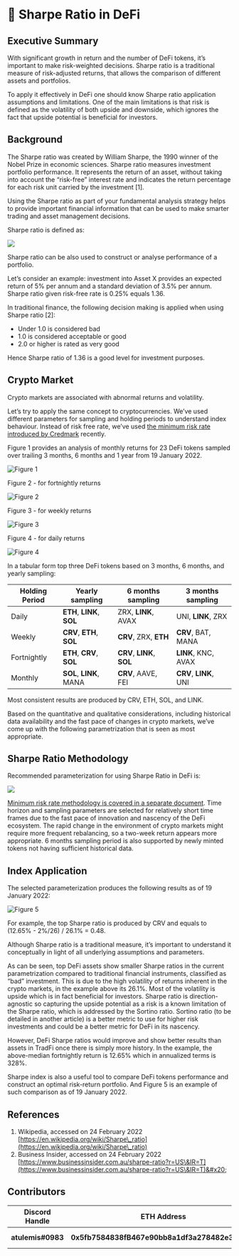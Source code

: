 # 🚀 Sharpe Ratio in DeFi

## Executive Summary

With significant growth in return and the number of DeFi tokens, it’s important to make risk-weighted decisions. Sharpe ratio is a traditional measure of risk-adjusted returns, that allows the comparison of different assets and portfolios.

To apply it effectively in DeFi one should know Sharpe ratio application assumptions and limitations. One of the main limitations is that risk is defined as the volatility of both upside and downside, which ignores the fact that upside potential is beneficial for investors.

## Background

The Sharpe ratio was created by William Sharpe, the 1990 winner of the Nobel Prize in economic sciences. Sharpe ratio measures investment portfolio performance. It represents the return of an asset, without taking into account the “risk-free” interest rate and indicates the return percentage for each risk unit carried by the investment \[1].

Using the Sharpe ratio as part of your fundamental analysis strategy helps to provide important financial information that can be used to make smarter trading and asset management decisions.

Sharpe ratio is defined as:

![](<../../.gitbook/assets/image (6).png>)

Sharpe ratio can be also used to construct or analyse performance of a portfolio.

Let’s consider an example: investment into Asset X provides an expected return of 5% per annum and a standard deviation of 3.5% per annum. Sharpe ratio given risk-free rate is 0.25% equals 1.36.

In traditional finance, the following decision making is applied when using Sharpe ratio \[2]:

* Under 1.0 is considered bad
* 1.0 is considered acceptable or good
* 2.0 or higher is rated as very good

Hence Sharpe ratio of 1.36 is a good level for investment purposes.

## Crypto Market

Crypto markets are associated with abnormal returns and volatility.

Let’s try to apply the same concept to cryptocurrencies. We’ve used different parameters for sampling and holding periods to understand index behaviour. Instead of risk free rate, we’ve used [the minimum risk rate introduced by Credmark](https://docs.credmark.com/credmark-risk-library/analytics/data/modeling/minimum-risk-rate-of-defi) recently.

Figure 1 provides an analysis of monthly returns for 23 DeFi tokens sampled over trailing 3 months, 6 months and 1 year from 19 January 2022.

![Figure 1](<../../.gitbook/assets/image (7).png>)

Figure 2 - for fortnightly returns

![Figure 2](<../../.gitbook/assets/image (8) (1) (1).png>)

Figure 3 - for weekly returns

![Figure 3](<../../.gitbook/assets/image (6) (1).png>)

Figure 4 - for daily returns

![Figure 4](<../../.gitbook/assets/image (12).png>)

In a tabular form top three DeFi tokens based on 3 months, 6 months, and yearly sampling:

| Holding Period | Yearly sampling            | 6 months sampling          | 3 months sampling      |
| -------------- | -------------------------- | -------------------------- | ---------------------- |
| Daily          | **ETH**, **LINK**, **SOL** | ZRX, **LINK**, AVAX        | UNI, **LINK**, ZRX     |
| Weekly         | **CRV**, **ETH**, **SOL**  | **CRV**, ZRX, **ETH**      | **CRV**, BAT, MANA     |
| Fortnightly    | **ETH**, **CRV**, **SOL**  | **CRV**, **LINK**, **SOL** | **LINK**, KNC, AVAX    |
| Monthly        | **SOL**, **LINK**, MANA    | **CRV**, AAVE, FEI         | **CRV**, **LINK**, UNI |

&#x20;Most consistent results are produced by CRV, ETH, SOL, and LINK.

Based on the quantitative and qualitative considerations, including historical data availability and the fast pace of changes in crypto markets, we’ve come up with the following parametrization that is seen as most appropriate.

## Sharpe Ratio Methodology

Recommended parameterization for using Sharpe Ratio in DeFi is:

&#x20;

![](<../../.gitbook/assets/image (4).png>)

[Minimum risk rate methodology is covered in a separate document](../data/modeling/risk-free-rate.md). Time horizon and sampling parameters are selected for relatively short time frames due to the fast pace of innovation and nascency of the DeFi ecosystem. The rapid change in the environment of crypto markets might require more frequent rebalancing, so a two-week return appears more appropriate. 6 months sampling period is also supported by newly minted tokens not having sufficient historical data.

## Index Application

The selected parameterization produces the following results as of 19 January 2022:

![Figure 5](<../../.gitbook/assets/image (9).png>)

For example, the top Sharpe ratio is produced by CRV and equals to (12.65% - 2%/26) / 26.1% = 0.48.

Although Sharpe ratio is a traditional measure, it’s important to understand it conceptually in light of all underlying assumptions and parameters.

As can be seen, top DeFi assets show smaller Sharpe ratios in the current parametrization compared to traditional financial instruments, classified as “bad” investment. This is due to the high volatility of returns inherent in the crypto markets, in the example above its 26.1%. Most of the volatility is upside which is in fact beneficial for investors. Sharpe ratio is direction-agnostic so capturing the upside potential as a risk is a known limitation of the Sharpe ratio, which is addressed by the Sortino ratio. Sortino ratio (to be detailed in another article) is a better metric to use for higher risk investments and could be a better metric for DeFi in its nascency.

However, DeFi Sharpe ratios would improve and show better results than assets in TradFi once there is simply more history. In the example, the above-median fortnightly return is 12.65% which in annualized terms is 328%.

Sharpe index is also a useful tool to compare DeFi tokens performance and construct an optimal risk-return portfolio. And Figure 5 is an example of such comparison as of 19 January 2022.

## References

1. Wikipedia, accessed on 24 February 2022\
   [https://en.wikipedia.org/wiki/Sharpe\_ratio](https://en.wikipedia.org/wiki/Sharpe\_ratio)
2. Business Insider, accessed on 24 February 2022\
   [https://www.businessinsider.com.au/sharpe-ratio?r=US\&IR=T](https://www.businessinsider.com.au/sharpe-ratio?r=US\&IR=T)&#x20;

## Contributors

| Discord Handle    | ETH Address                                    | Reward           | Contribution     |
| ----------------- | ---------------------------------------------- | ---------------- | ---------------- |
| **atulemis#0983** | **0x5fb7584838fB467e90bb8a1df3a278482e34E856** | 0 CMK (internal) | Original version |
